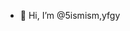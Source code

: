 - 👋 Hi, I’m @5ismism,yfgy


<!---
5ismism/5ismism is a ✨ special ✨ repository because its `README.md` (this file) appears on your GitHub profile.
You can click the Preview link to take a look at your changes.
--->
